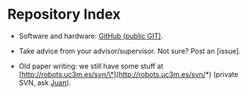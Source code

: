 # Repository Index

* Software and hardware: [GitHub \(public GIT\)](https://github.com/roboticslab-uc3m).


* Take advice from your advisor/supervisor. Not sure? Post an [issue].

* Old paper writing: we still have some stuff at [http://robots.uc3m.es/svn/\*](http://robots.uc3m.es/svn/*) \(private SVN, ask [Juan](https://github.com/jgvictores)\).
